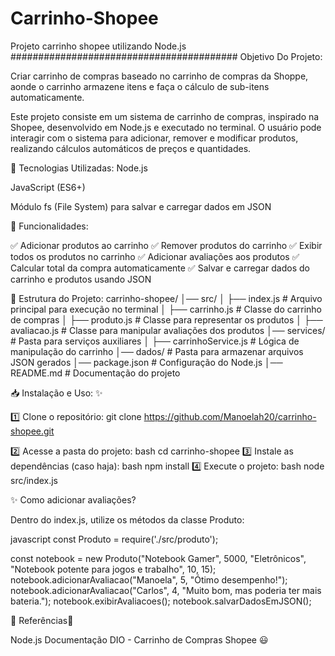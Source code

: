# Carrinho-Shopee
Projeto carrinho shopee utilizando Node.js
#########################################
Objetivo Do Projeto:

Criar carrinho de compras baseado no carrinho de compras da Shoppe, aonde o carrinho armazene itens e faça o cálculo de sub-itens automaticamente.

Este projeto consiste em um sistema de carrinho de compras, inspirado na Shopee, desenvolvido em Node.js e executado no terminal. O usuário pode interagir com o sistema para adicionar, remover e modificar produtos, realizando cálculos automáticos de preços e quantidades.

🚀 Tecnologias Utilizadas:
Node.js

JavaScript (ES6+)

Módulo fs (File System) para salvar e carregar dados em JSON

🎯 Funcionalidades:

✅ Adicionar produtos ao carrinho 
✅ Remover produtos do carrinho 
✅ Exibir todos os produtos no carrinho 
✅ Adicionar avaliações aos produtos 
✅ Calcular total da compra automaticamente 
✅ Salvar e carregar dados do carrinho e produtos usando JSON

📂 Estrutura do Projeto:
carrinho-shopee/
│── src/
│   ├── index.js         # Arquivo principal para execução no terminal
│   ├── carrinho.js      # Classe do carrinho de compras
│   ├── produto.js       # Classe para representar os produtos
│   ├── avaliacao.js     # Classe para manipular avaliações dos produtos
│── services/            # Pasta para serviços auxiliares
│   ├── carrinhoService.js  # Lógica de manipulação do carrinho
│── dados/               # Pasta para armazenar arquivos JSON gerados
│── package.json         # Configuração do Node.js
│── README.md            # Documentação do projeto

📥 Instalação e Uso: ✨

1️⃣ Clone o repositório:
git clone https://github.com/Manoelah20/carrinho-shopee.git

2️⃣ Acesse a pasta do projeto:
bash
cd carrinho-shopee
3️⃣ Instale as dependências (caso haja):
bash
npm install
4️⃣ Execute o projeto:
bash
node src/index.js

✨ Como adicionar avaliações?

Dentro do index.js, utilize os métodos da classe Produto:

javascript
const Produto = require('./src/produto');

const notebook = new Produto("Notebook Gamer", 5000, "Eletrônicos", "Notebook potente para jogos e trabalho", 10, 15);
notebook.adicionarAvaliacao("Manoela", 5, "Ótimo desempenho!");
notebook.adicionarAvaliacao("Carlos", 4, "Muito bom, mas poderia ter mais bateria.");
notebook.exibirAvaliacoes();
notebook.salvarDadosEmJSON();

🔗 Referências🚀

Node.js Documentação
DIO - Carrinho de Compras Shopee
😃
